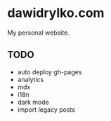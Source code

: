# dawidrylko.com

My personal website.

## TODO

- auto deploy gh-pages
- analytics
- mdx
- i18n
- dark mode
- import legacy posts
